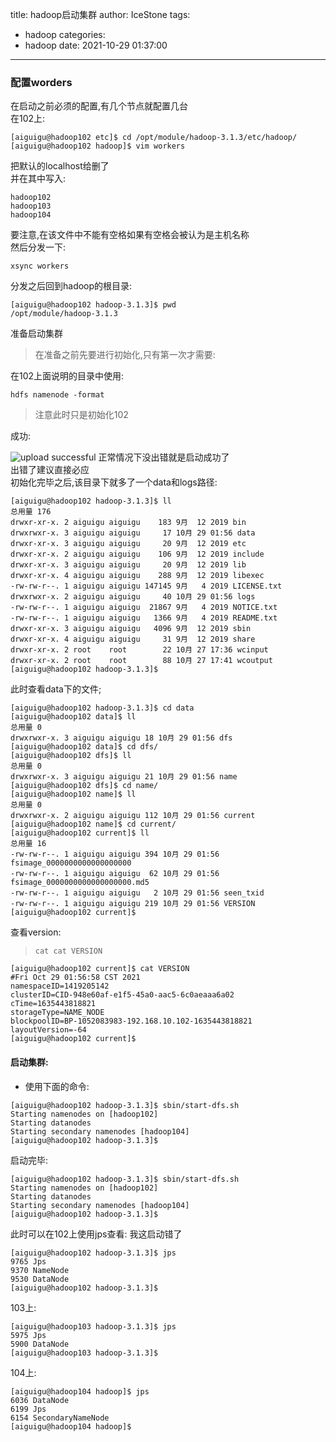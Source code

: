 title: hadoop启动集群
author: IceStone
tags:
  - hadoop
categories:
  - hadoop
date: 2021-10-29 01:37:00
---
### 配置worders
在启动之前必须的配置,有几个节点就配置几台  
在102上:  
```shell
[aiguigu@hadoop102 etc]$ cd /opt/module/hadoop-3.1.3/etc/hadoop/
[aiguigu@hadoop102 hadoop]$ vim workers 
```
把默认的localhost给删了  
并在其中写入:  
```shell
hadoop102
hadoop103
hadoop104
```
要注意,在该文件中不能有空格如果有空格会被认为是主机名称  
然后分发一下:  
```shell
xsync workers
```
分发之后回到hadoop的根目录:  
```shell
[aiguigu@hadoop102 hadoop-3.1.3]$ pwd
/opt/module/hadoop-3.1.3
```
准备启动集群  

> 在准备之前先要进行初始化,只有第一次才需要:  

在102上面说明的目录中使用:  

```shell
hdfs namenode -format
```
> 注意此时只是初始化102

成功:  

![upload successful](/images/pasted-86.png)
正常情况下没出错就是启动成功了  
出错了建议直接必应  
初始化完毕之后,该目录下就多了一个data和logs路径:  

```shell
[aiguigu@hadoop102 hadoop-3.1.3]$ ll
总用量 176
drwxr-xr-x. 2 aiguigu aiguigu    183 9月  12 2019 bin
drwxrwxr-x. 3 aiguigu aiguigu     17 10月 29 01:56 data
drwxr-xr-x. 3 aiguigu aiguigu     20 9月  12 2019 etc
drwxr-xr-x. 2 aiguigu aiguigu    106 9月  12 2019 include
drwxr-xr-x. 3 aiguigu aiguigu     20 9月  12 2019 lib
drwxr-xr-x. 4 aiguigu aiguigu    288 9月  12 2019 libexec
-rw-rw-r--. 1 aiguigu aiguigu 147145 9月   4 2019 LICENSE.txt
drwxrwxr-x. 2 aiguigu aiguigu     40 10月 29 01:56 logs
-rw-rw-r--. 1 aiguigu aiguigu  21867 9月   4 2019 NOTICE.txt
-rw-rw-r--. 1 aiguigu aiguigu   1366 9月   4 2019 README.txt
drwxr-xr-x. 3 aiguigu aiguigu   4096 9月  12 2019 sbin
drwxr-xr-x. 4 aiguigu aiguigu     31 9月  12 2019 share
drwxr-xr-x. 2 root    root        22 10月 27 17:36 wcinput
drwxr-xr-x. 2 root    root        88 10月 27 17:41 wcoutput
[aiguigu@hadoop102 hadoop-3.1.3]$ 
```

此时查看data下的文件;  
```shell
[aiguigu@hadoop102 hadoop-3.1.3]$ cd data
[aiguigu@hadoop102 data]$ ll
总用量 0
drwxrwxr-x. 3 aiguigu aiguigu 18 10月 29 01:56 dfs
[aiguigu@hadoop102 data]$ cd dfs/
[aiguigu@hadoop102 dfs]$ ll
总用量 0
drwxrwxr-x. 3 aiguigu aiguigu 21 10月 29 01:56 name
[aiguigu@hadoop102 dfs]$ cd name/
[aiguigu@hadoop102 name]$ ll
总用量 0
drwxrwxr-x. 2 aiguigu aiguigu 112 10月 29 01:56 current
[aiguigu@hadoop102 name]$ cd current/
[aiguigu@hadoop102 current]$ ll
总用量 16
-rw-rw-r--. 1 aiguigu aiguigu 394 10月 29 01:56 fsimage_0000000000000000000
-rw-rw-r--. 1 aiguigu aiguigu  62 10月 29 01:56 fsimage_0000000000000000000.md5
-rw-rw-r--. 1 aiguigu aiguigu   2 10月 29 01:56 seen_txid
-rw-rw-r--. 1 aiguigu aiguigu 219 10月 29 01:56 VERSION
[aiguigu@hadoop102 current]$ 
```

查看version:  
> `cat cat VERSION`

```shell
[aiguigu@hadoop102 current]$ cat VERSION 
#Fri Oct 29 01:56:58 CST 2021
namespaceID=1419205142
clusterID=CID-948e60af-e1f5-45a0-aac5-6c0aeaaa6a02
cTime=1635443818821
storageType=NAME_NODE
blockpoolID=BP-1052083983-192.168.10.102-1635443818821
layoutVersion=-64
[aiguigu@hadoop102 current]$ 
```

#### 启动集群:
- 使用下面的命令:　

```shell
[aiguigu@hadoop102 hadoop-3.1.3]$ sbin/start-dfs.sh 
Starting namenodes on [hadoop102]
Starting datanodes
Starting secondary namenodes [hadoop104]
[aiguigu@hadoop102 hadoop-3.1.3]$ 

```


启动完毕:
```shell
[aiguigu@hadoop102 hadoop-3.1.3]$ sbin/start-dfs.sh 
Starting namenodes on [hadoop102]
Starting datanodes
Starting secondary namenodes [hadoop104]
[aiguigu@hadoop102 hadoop-3.1.3]$ 
```
此时可以在102上使用jps查看:
我这启动错了
```shell
[aiguigu@hadoop102 hadoop-3.1.3]$ jps
9765 Jps
9370 NameNode
9530 DataNode
[aiguigu@hadoop102 hadoop-3.1.3]$ 
```


103上:  
```shell
[aiguigu@hadoop103 hadoop-3.1.3]$ jps
5975 Jps
5900 DataNode
[aiguigu@hadoop103 hadoop-3.1.3]$ 
```
104上: 
```shell
[aiguigu@hadoop104 hadoop]$ jps
6036 DataNode
6199 Jps
6154 SecondaryNameNode
[aiguigu@hadoop104 hadoop]$ 
```